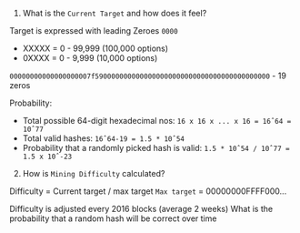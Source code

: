 1. What is the `Current Target` and how does it feel?

Target is expressed with leading Zeroes `0000`
- XXXXX = 0 - 99,999 (100,000 options)
- 0XXXX = 0 - 9,999 (10,000 options)

`00000000000000000007f5900000000000000000000000000000000000000000` - 19 zeros

Probability:
 - Total possible 64-digit hexadecimal nos: `16 x 16 x ... x 16 = 16ˆ64 = 10ˆ77`
 - Total valid hashes: `16ˆ64-19 = 1.5 * 10ˆ54`
 - Probability that a randomly picked hash is valid: `1.5 * 10ˆ54 / 10ˆ77 = 1.5 x 10ˆ-23`




2. How is `Mining Difficulty` calculated?

Difficulty = Current target / max target
`Max target` = 00000000FFFF000...

Difficulty is adjusted every 2016 blocks (average 2 weeks)
What is the probability that a random hash will be correct over time

